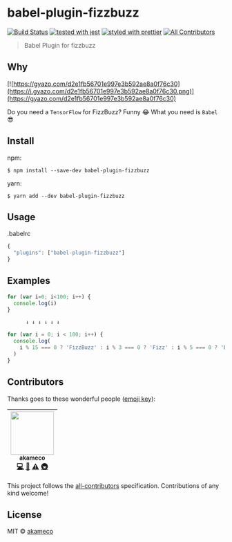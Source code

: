 # babel-plugin-fizzbuzz
[![Build Status](https://travis-ci.org/akameco/babel-plugin-fizzbuzz.svg?branch=master)](https://travis-ci.org/akameco/babel-plugin-fizzbuzz)
[![tested with jest](https://img.shields.io/badge/tested_with-jest-99424f.svg)](https://github.com/facebook/jest)
[![styled with prettier](https://img.shields.io/badge/styled_with-prettier-ff69b4.svg)](https://github.com/prettier/prettier)
[![All Contributors](https://img.shields.io/badge/all_contributors-1-orange.svg?style=flat-square)](#contributors)

> Babel Plugin for fizzbuzz

## Why

[![https://gyazo.com/d2e1fb56701e997e3b592ae8a0f76c30](https://i.gyazo.com/d2e1fb56701e997e3b592ae8a0f76c30.png)](https://gyazo.com/d2e1fb56701e997e3b592ae8a0f76c30)

Do you need a `TensorFlow` for FizzBuzz?
Funny 😂
What you need is `Babel` 😎

## Install

npm:

```
$ npm install --save-dev babel-plugin-fizzbuzz
```

yarn:
```
$ yarn add --dev babel-plugin-fizzbuzz
```


## Usage

.babelrc

```js
{
  "plugins": ["babel-plugin-fizzbuzz"]
}
```

## Examples

```js
for (var i=0; i<100; i++) {
  console.log(i)
}

      ↓ ↓ ↓ ↓ ↓ ↓

for (var i = 0; i < 100; i++) {
  console.log(
    i % 15 === 0 ? 'FizzBuzz' : i % 3 === 0 ? 'Fizz' : i % 5 === 0 ? 'Buzz' : i
  )
}
```

## Contributors

Thanks goes to these wonderful people ([emoji key](https://github.com/kentcdodds/all-contributors#emoji-key)):

<!-- ALL-CONTRIBUTORS-LIST:START - Do not remove or modify this section -->
| [<img src="https://avatars2.githubusercontent.com/u/4002137?v=4" width="100px;"/><br /><sub>akameco</sub>](http://akameco.github.io)<br />[💻](https://github.com/akameco/typed-assign/commits?author=akameco "Code") [📖](https://github.com/akameco/typed-assign/commits?author=akameco "Documentation") [⚠️](https://github.com/akameco/typed-assign/commits?author=akameco "Tests") [🚇](#infra-akameco "Infrastructure (Hosting, Build-Tools, etc)") |
| :---: |
<!-- ALL-CONTRIBUTORS-LIST:END -->

This project follows the [all-contributors](https://github.com/kentcdodds/all-contributors) specification. Contributions of any kind welcome!

## License

MIT © [akameco](http://akameco.github.io)
